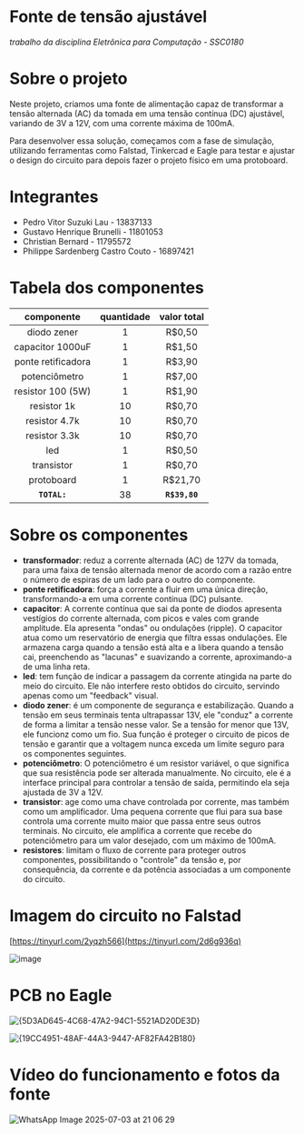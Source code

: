 # Fonte de tensão ajustável

*trabalho da disciplina Eletrônica para Computação - SSC0180*

# Sobre o projeto
Neste projeto, criamos uma fonte de alimentação capaz de transformar a tensão alternada (AC) da tomada em uma tensão contínua (DC) ajustável, variando de 3V a 12V, com uma corrente máxima de 100mA.

Para desenvolver essa solução, começamos com a fase de simulação, utilizando ferramentas como Falstad, Tinkercad e Eagle para testar e ajustar o design do circuito para depois fazer o projeto físico em uma protoboard.

# Integrantes

- Pedro Vitor Suzuki Lau - 13837133 
- Gustavo Henrique Brunelli - 11801053
- Christian Bernard - 11795572
- Philippe Sardenberg Castro Couto - 16897421

# Tabela dos componentes
| componente | quantidade | valor total |
| :----: | :----: | :----: |
|diodo zener|1|R$0,50|
|capacitor 1000uF|1|R$1,50|
|ponte retificadora|1|R$3,90|
|potenciômetro|1|R$7,00|
|resistor 100 (5W)|1|R$1,90|
|resistor 1k|10|R$0,70|
|resistor 4.7k|10|R$0,70|
|resistor 3.3k|10|R$0,70|
|led|1|R$0,50|
|transistor|1|R$0,70|
|protoboard|1|R$21,70|
| **`TOTAL:`** | 38 | **`R$39,80`** |

# Sobre os componentes
- **transformador**: reduz a corrente alternada (AC) de 127V da tomada, para uma faixa de tensão alternada menor de acordo com a razão entre o número de espiras de um lado para o outro do componente.
- **ponte retificadora**:  força a corrente a fluir em uma única direção, transformando-a em uma corrente contínua (DC) pulsante.
- **capacitor**: A corrente contínua que sai da ponte de diodos apresenta vestígios do corrente alternada, com picos e vales com grande amplitude. Ela apresenta "ondas" ou ondulações (ripple). O capacitor atua como um reservatório de energia que filtra essas ondulações. Ele armazena carga quando a tensão está alta e a libera quando a tensão cai, preenchendo as "lacunas" e suavizando a corrente, aproximando-a de uma linha reta.
- **led**: tem função de indicar a passagem da corrente atingida na parte do meio do circuito. Ele não interfere resto obtidos do circuito, servindo apenas como um "feedback" visual.
- **diodo zener**: é um componente de segurança e estabilização. Quando a tensão em seus terminais tenta ultrapassar 13V, ele "conduz" a corrente de forma a limitar a tensão nesse valor. Se a tensão for menor que 13V, ele funcionz como um fio. Sua função é proteger o circuito de picos de tensão e garantir que a voltagem nunca exceda um limite seguro para os componentes seguintes.
- **potenciômetro**: O potenciômetro é um resistor variável, o que significa que sua resistência pode ser alterada manualmente. No circuito, ele é a interface principal para controlar a tensão de saída, permitindo ela seja ajustada de 3V a 12V.
- **transistor**: age como uma chave controlada por corrente, mas também como um amplificador. Uma pequena corrente que flui para sua base controla uma corrente muito maior que passa entre seus outros terminais. No circuito, ele amplifica a corrente que recebe do potenciômetro para um valor desejado, com um máximo de 100mA.
- **resistores**: limitam o fluxo de corrente para proteger outros componentes, possibilitando o "controle" da tensão e, por consequência, da corrente e da potência associadas a um componente do circuito.


# Imagem do circuito no Falstad
[https://tinyurl.com/2yqzh566](https://tinyurl.com/2d6g936q)

![image](https://github.com/user-attachments/assets/3946b5f9-bd36-44fc-9961-3f619e7ebda8)


# PCB no Eagle
![{5D3AD645-4C68-47A2-94C1-5521AD20DE3D}](https://github.com/user-attachments/assets/c422582b-90c5-40c2-bf61-515667d520b0)


![{19CC4951-48AF-44A3-9447-AF82FA42B180}](https://github.com/user-attachments/assets/c6e3d7ae-8a41-4e7f-9b65-25f16a7c0c46)


# Vídeo do funcionamento e fotos da fonte

![WhatsApp Image 2025-07-03 at 21 06 29](https://github.com/user-attachments/assets/ce0e85e9-9955-485f-9cc4-0e9013e2ec9c)






